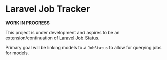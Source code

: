 # Laravel Job Tracker

**WORK IN PROGRESS**

This project is under development and aspires to be an extension/continuation of [Laravel Job Status](https://github.com/imTigger/laravel-job-status).

Primary goal will be linking models to a `JobStatus` to allow for querying jobs for models.
